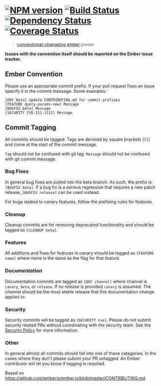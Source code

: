 #  [![NPM version][npm-image]][npm-url] [![Build Status][travis-image]][travis-url] [![Dependency Status][daviddm-image]][daviddm-url] [![Coverage Status][coverage-image]][coverage-url]

> [conventional-changelog](https://github.com/ajoslin/conventional-changelog) [ember](https://github.com/emberjs/ember.js) preset

**Issues with the convention itself should be reported on the Ember issue tracker.**

## Ember Convention

Please use an appropriate commit prefix.
If your pull request fixes an issue specify it in the commit message. Some examples:

  ```
  [DOC beta] Update CONTRIBUTING.md for commit prefixes
  [FEATURE query-params-new] Message
  [BUGFIX beta] Message
  [SECURITY CVE-111-1111] Message
  ```

## Commit Tagging

All commits should be tagged. Tags are denoted by square brackets (`[]`) and come at the start of the commit message.

`Tag` should not be confused with git tag.
`Message` should not be confused with git commit message.

### Bug Fixes

In general bug fixes are pulled into the beta branch. As such, the prefix is: `[BUGFIX beta]`. If a bug fix is a serious regression that requires a new patch release, `[BUGFIX release]` can be used instead.

For bugs related to canary features, follow the prefixing rules for features.

### Cleanup

Cleanup commits are for removing deprecated functionality and should be tagged
as `[CLEANUP beta]`.

### Features

All additions and fixes for features in canary should be tagged as `[FEATURE name]` where name is the same as the flag for that feature.

### Documentation

Documentation commits are tagged as `[DOC channel]` where channel is `canary`,
`beta`, or `release`. If no release is provided `canary` is assumed. The channel should be the most stable release that this documentation change applies to.

### Security

Security commits will be tagged as `[SECURITY cve]`. Please do not submit security related PRs without coordinating with the security team. See the [Security Policy](http://emberjs.com/security/) for more information.

### Other

In general almost all commits should fall into one of these categories. In the cases where they don't please submit your PR untagged. An Ember contributor will let you know if tagging is required.

Based on https://github.com/emberjs/ember.js/blob/master/CONTRIBUTING.md

[npm-image]: https://badge.fury.io/js/conventional-changelog-ember.svg
[npm-url]: https://npmjs.org/package/conventional-changelog-ember
[travis-image]: https://travis-ci.org/stevemao/conventional-changelog-ember.svg?branch=master
[travis-url]: https://travis-ci.org/stevemao/conventional-changelog-ember
[daviddm-image]: https://david-dm.org/stevemao/conventional-changelog-ember.svg?theme=shields.io
[daviddm-url]: https://david-dm.org/stevemao/conventional-changelog-ember
[coverage-image]: https://coveralls.io/repos/github/conventional-changelog/conventional-changelog/badge.svg?branch=master
[coverage-url]: https://coveralls.io/github/conventional-changelog/conventional-changelog?branch=master
